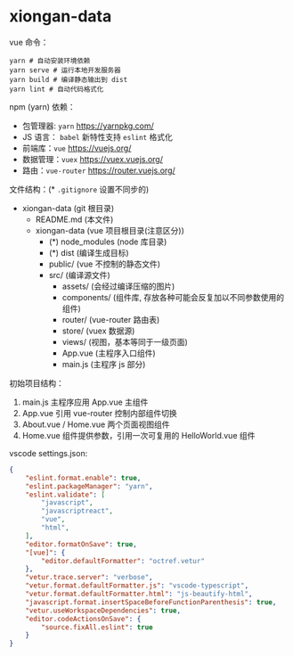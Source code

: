 # xiongan-data

vue 命令：

```
yarn # 自动安装环境依赖
yarn serve # 运行本地开发服务器
yarn build # 编译静态输出到 dist
yarn lint # 自动代码格式化
```

npm (yarn) 依赖：

* 包管理器: `yarn` https://yarnpkg.com/
* JS 语言： `babel` 新特性支持 `eslint` 格式化
* 前端库：`vue` https://vuejs.org/
* 数据管理：`vuex` https://vuex.vuejs.org/
* 路由：`vue-router` https://router.vuejs.org/

文件结构：(* `.gitignore` 设置不同步的)

* xiongan-data (git 根目录)
    * README.md (本文件)
    * xiongan-data (vue 项目根目录(注意区分))
        * (*) node_modules (node 库目录)
        * (*) dist (编译生成目标)
        * public/ (vue 不控制的静态文件)
        * src/ (编译源文件)
            * assets/ (会经过编译压缩的图片)
            * components/ (组件库, 存放各种可能会反复加以不同参数使用的组件)
            * router/ (vue-router 路由表)
            * store/ (vuex 数据源)
            * views/ (视图，基本等同于一级页面)
            * App.vue (主程序入口组件)
            * main.js (主程序 js 部分)

初始项目结构：

1. main.js 主程序应用 App.vue 主组件
2. App.vue 引用 vue-router 控制内部组件切换
3. About.vue / Home.vue 两个页面视图组件
4. Home.vue 组件提供参数，引用一次可复用的 HelloWorld.vue 组件

vscode settings.json:

```json
{
    "eslint.format.enable": true,
    "eslint.packageManager": "yarn",
    "eslint.validate": [
        "javascript",
        "javascriptreact",
        "vue",
        "html",
    ],
    "editor.formatOnSave": true,
    "[vue]": {
        "editor.defaultFormatter": "octref.vetur"
    },
    "vetur.trace.server": "verbose",
    "vetur.format.defaultFormatter.js": "vscode-typescript",
    "vetur.format.defaultFormatter.html": "js-beautify-html",
    "javascript.format.insertSpaceBeforeFunctionParenthesis": true,
    "vetur.useWorkspaceDependencies": true,
    "editor.codeActionsOnSave": {
        "source.fixAll.eslint": true
    }
}
```